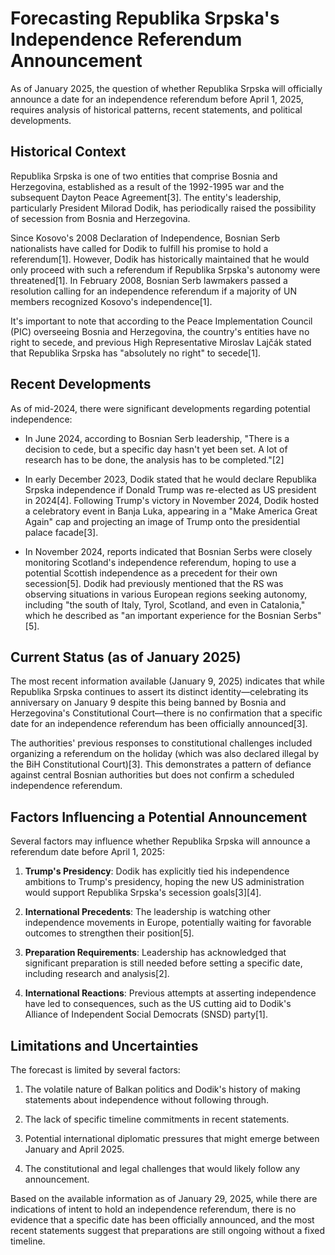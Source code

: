 # Forecasting Republika Srpska's Independence Referendum Announcement

As of January 2025, the question of whether Republika Srpska will officially announce a date for an independence referendum before April 1, 2025, requires analysis of historical patterns, recent statements, and political developments.

## Historical Context

Republika Srpska is one of two entities that comprise Bosnia and Herzegovina, established as a result of the 1992-1995 war and the subsequent Dayton Peace Agreement[3]. The entity's leadership, particularly President Milorad Dodik, has periodically raised the possibility of secession from Bosnia and Herzegovina.

Since Kosovo's 2008 Declaration of Independence, Bosnian Serb nationalists have called for Dodik to fulfill his promise to hold a referendum[1]. However, Dodik has historically maintained that he would only proceed with such a referendum if Republika Srpska's autonomy were threatened[1]. In February 2008, Bosnian Serb lawmakers passed a resolution calling for an independence referendum if a majority of UN members recognized Kosovo's independence[1].

It's important to note that according to the Peace Implementation Council (PIC) overseeing Bosnia and Herzegovina, the country's entities have no right to secede, and previous High Representative Miroslav Lajčák stated that Republika Srpska has "absolutely no right" to secede[1].

## Recent Developments

As of mid-2024, there were significant developments regarding potential independence:

- In June 2024, according to Bosnian Serb leadership, "There is a decision to cede, but a specific day hasn't yet been set. A lot of research has to be done, the analysis has to be completed."[2]

- In early December 2023, Dodik stated that he would declare Republika Srpska independence if Donald Trump was re-elected as US president in 2024[4]. Following Trump's victory in November 2024, Dodik hosted a celebratory event in Banja Luka, appearing in a "Make America Great Again" cap and projecting an image of Trump onto the presidential palace facade[3].

- In November 2024, reports indicated that Bosnian Serbs were closely monitoring Scotland's independence referendum, hoping to use a potential Scottish independence as a precedent for their own secession[5]. Dodik had previously mentioned that the RS was observing situations in various European regions seeking autonomy, including "the south of Italy, Tyrol, Scotland, and even in Catalonia," which he described as "an important experience for the Bosnian Serbs"[5].

## Current Status (as of January 2025)

The most recent information available (January 9, 2025) indicates that while Republika Srpska continues to assert its distinct identity—celebrating its anniversary on January 9 despite this being banned by Bosnia and Herzegovina's Constitutional Court—there is no confirmation that a specific date for an independence referendum has been officially announced[3].

The authorities' previous responses to constitutional challenges included organizing a referendum on the holiday (which was also declared illegal by the BiH Constitutional Court)[3]. This demonstrates a pattern of defiance against central Bosnian authorities but does not confirm a scheduled independence referendum.

## Factors Influencing a Potential Announcement

Several factors may influence whether Republika Srpska will announce a referendum date before April 1, 2025:

1. **Trump's Presidency**: Dodik has explicitly tied his independence ambitions to Trump's presidency, hoping the new US administration would support Republika Srpska's secession goals[3][4].

2. **International Precedents**: The leadership is watching other independence movements in Europe, potentially waiting for favorable outcomes to strengthen their position[5].

3. **Preparation Requirements**: Leadership has acknowledged that significant preparation is still needed before setting a specific date, including research and analysis[2].

4. **International Reactions**: Previous attempts at asserting independence have led to consequences, such as the US cutting aid to Dodik's Alliance of Independent Social Democrats (SNSD) party[1].

## Limitations and Uncertainties

The forecast is limited by several factors:

1. The volatile nature of Balkan politics and Dodik's history of making statements about independence without following through.

2. The lack of specific timeline commitments in recent statements.

3. Potential international diplomatic pressures that might emerge between January and April 2025.

4. The constitutional and legal challenges that would likely follow any announcement.

Based on the available information as of January 29, 2025, while there are indications of intent to hold an independence referendum, there is no evidence that a specific date has been officially announced, and the most recent statements suggest that preparations are still ongoing without a fixed timeline.